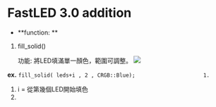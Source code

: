 # **FastLED 3.0 addition**

* **function: **
1. fill_solid()
    
    功能: 將LED填滿單一顏色，範圍可調整。
![](https://s3-ap-northeast-1.amazonaws.com/g0v-hackmd-images/uploads/upload_56c41b984963550caa04368695b799ea.png)

**ex.** `fill_solid( leds+i , 2 , CRGB::Blue);`
`                      1. `
1. i = 從第幾個LED開始填色
2. 
    


